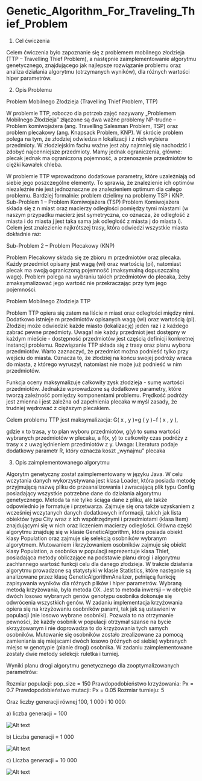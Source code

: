 # Genetic_Algorithm_For_Traveling_Thief_Problem

1. Cel ćwiczenia

Celem ćwiczenia było zapoznanie się z problemem mobilnego złodzieja (TTP – Travelling Thief Problem), a następnie zaimplementowanie algorytmu genetycznego, znajdującego jak najlepsze rozwiązanie problemu oraz analiza działania algorytmu (otrzymanych wyników), dla różnych wartości hiper parametrów.

2. Opis Problemu

Problem Mobilnego Złodzieja (Travelling Thief Problem, TTP)

W problemie TTP, roboczo dla potrzeb zajęć nazywany „Problemem Mobilnego Złodzieja”
złączone są dwa ważne problemy NP-trudne – Problem komiwojażera (ang. Travelling Salesman
Problem, TSP) oraz problem plecakowy (ang. Knapsack Problem, KNP). W skrócie problem polega
na tym, że złodziej odwiedza n lokalizacji i z nich wybiera przedmioty. W złodziejskim fachu
ważne jest aby najmniej się nachodzić i zdobyć najcenniejsze przedmioty. Mamy jednak
ograniczenia, główne: plecak jednak ma ograniczoną pojemność, a przenoszenie przedmiotów to
ciężki kawałek chleba.

W problemie TTP wprowadzono dodatkowe parametry, które uzależniają od siebie jego
poszczególne elementy. To sprawia, że znalezienie ich optimów niezależnie nie jest jednoznaczne
ze znalezieniem optimum dla całego problemu.
Bardziej formalnie: problem dzielimy na problemy TSP i KNP.
Sub-Problem 1 – Problem Komiwojażera (TSP)
Problem Komiwojażera składa się z n miast oraz macierzy odległości pomiędzy tymi miastami (w
naszym przypadku macierz jest symetryczna, co oznacza, że odległość z miasta i do miasta j jest
taka sama jak odległość z miasta j do miasta i). Celem jest znalezienie najkrótszej trasy, która
odwiedzi wszystkie miasta dokładnie raz:

Sub-Problem 2 – Problem Plecakowy (KNP)

Problem Plecakowy składa się ze zbioru m przedmiotów oraz plecaka. Każdy przedmiot opisany
jest wagą (wi) oraz wartością (pi), natomiast plecak ma swoją ograniczoną pojemność (maksymalną
dopuszczalną wagę). Problem polega na wybraniu takich przedmiotów do plecaka, żeby
zmaksymalizować jego wartość nie przekraczając przy tym jego pojemności.

Problem Mobilnego Złodzieja TTP

Problem TTP opiera się zatem na liście n miast oraz odległości między nimi. Dodatkowo istnieje m
przedmiotów opisanych wagą (wi) oraz wartością (pi). Złodziej może odwiedzić każde miasto
(lokalizację) jeden raz i z każdego zabrać pewne przedmioty. Uwaga! nie każdy przedmiot jest
dostępny w każdym mieście - dostępność przedmiotów jest częścią definicji konkretnej instancji
problemu. Rozwiązanie TTP składa się z trasy oraz planu wyboru przedmiotów. Warto zaznaczyć,
że przedmiot można podnieść tylko przy wejściu do miasta. Oznacza to, że złodziej na końcu
swojej podróży wraca do miasta, z którego wyruszył, natomiast nie może już podnieść w nim
przedmiotów.

Funkcja oceny maksymalizuje całkowity zysk złodzieja - sumę wartości przedmiotów. Jednakże
wprowadzone są dodatkowe parametry, które tworzą zależność pomiędzy komponentami problemu.
Prędkość podróży jest zmienna i jest zależna od zapełnienia plecaka w myśl zasady, że trudniej
wędrować z cięższym plecakiem. 

Celem problemu TTP jest maksymalizacja:
G( x , y )=g ( y )−f ( x , y ),

gdzie x to trasa, y to plan wyboru przedmiotów, g(y) to suma wartości wybranych przedmiotów w
plecaku, a f(x, y) to całkowity czas podróży z trasy x z uwzględnieniem przedmiotów z y.
Uwaga: Literatura podaje dodatkowy parametr R, który oznacza koszt „wynajmu” plecaka

3. Opis zaimplementowanego algorytmu

Algorytm genetyczny został zaimplementowany w języku Java. W celu wczytania danych wykorzystywana jest klasa Loader, która posiada metodę przyjmującą nazwę pliku do przeanalizowania i zwracającą plik typu Config posiadający wszystkie potrzebne dane do działania algorytmu genetycznego. Metoda ta nie tylko ściąga dane z pliku, ale także odpowiednio je formatuje i przetwarza. Zajmuje się ona także uzyskaniem z wcześniej wczytanych danych dodatkowych informacji, takich jak lista obiektów typu City wraz z ich współrzędnymi i przedmiotami (klasa Item) znajdującymi się w nich oraz liczeniem macierzy odległości.
Główna część algorytmu znajduję się w klasie GeneticAlgorithm, która posiada obiekt klasy Population oraz zajmuje się selekcją osobników wybranym algorytmem. Mutowaniem i krzyżowaniem osobników zajmuje się obiekt klasy Population, a osobnika w populacji reprezentuje klasa Thief, posiadająca metody obliczające na podstawie planu drogi i algorytmu zachłannego wartość funkcji celu dla danego złodzieja.
W trakcie działania algorytmu prowadzone są statystyki w klasie Statistics, które następnie są analizowane przez klasę GeneticAlgorithmAnalizer, pełniącą funkcję zapisywania wyników dla różnych plików i hiper parametrów.
Wybraną metodą krzyżowania, była metoda OX. Jest to metoda inwersji – w obrębie dwóch losowo wybranych genów genotypu osobnika dokonuje się odwrócenia wszystkich genów. W zadaniu implementacja krzyżowania opiera się na krzyżowaniu osobników parami, tak jak są ustawieni w populacji (nie losowo wybrane osobniki). Pozwala to na otrzymanie pewności, że każdy osobnik w populacji otrzymał szanse na bycie skrzyżowanym i nie doprowadza to do krzyżowania tych samych osobników.
Mutowanie się osobników zostało zrealizowane za pomocą zamieniania się miejscami dwóch losowo (różnych od siebie) wybranych miejsc w genotypie (planie drogi) osobnika.
W zadaniu zaimplementowane zostały dwie metody selekcji: ruletka i turniej.

Wyniki planu drogi algorytmu genetycznego dla zooptymalizowanych parametrów:

Rozmiar populacji: pop_size = 150
Prawdopodobieństwo krzyżowania: Px = 0.7
Prawdopodobieństwo mutacji: Px = 0.05
Rozmiar turnieju: 5

Oraz liczby generacji równej 100, 1 000 i 10 000:

a)	liczba generacji = 100

![Alt text](https://user-images.githubusercontent.com/40302006/55287779-bef9cb80-53ad-11e9-935e-f61cdf0d1d17.png "Title")
 
 
b)	Liczba generacji = 1 000

![Alt text](https://user-images.githubusercontent.com/40302006/55287831-84446300-53ae-11e9-89ee-a3ed2c411da9.png "Title")


c)	Liczba generacji = 10 000

![Alt text](https://user-images.githubusercontent.com/40302006/55287785-dd5fc700-53ad-11e9-9909-43383bea5d98.png "Title")
